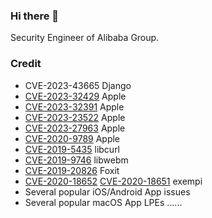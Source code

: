 ### Hi there 👋

Security Engineer of Alibaba Group.

### Credit
- CVE-2023-43665 Django
- [CVE-2023-32429](https://support.apple.com/en-us/HT213843) Apple
- [CVE-2023-32391](https://support.apple.com/en-us/HT213757) Apple
- [CVE-2023-23522](https://support.apple.com/en-us/HT213633) Apple
- [CVE-2023-27963](https://support.apple.com/en-us/HT213670) Apple
- [CVE-2020-9789](https://support.apple.com/en-us/HT211168) Apple
- [CVE-2019-5435](https://curl.se/docs/CVE-2019-5435.html) libcurl
- [CVE-2019-9746](https://nvd.nist.gov/vuln/detail/CVE-2019-9746) libwebm
- [CVE-2019-20826](https://nvd.nist.gov/vuln/detail/CVE-2019-20826) Foxit
- [CVE-2020-18652](https://cve.mitre.org/cgi-bin/cvename.cgi?name=CVE-2020-18652) [CVE-2020-18651](https://cve.mitre.org/cgi-bin/cvename.cgi?name=CVE-2020-18651) exempi
- Several popular iOS/Android App issues
- Several popular macOS App LPEs
......
